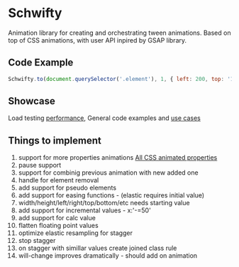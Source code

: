 # Schwifty

Animation library for creating and orchestrating tween animations. Based on top of CSS animations, with user API inpired by GSAP library.

## Code Example

```javascript
Schwifty.to(document.querySelector('.element'), 1, { left: 200, top: '10%', ease: 'easeOutElastic', delay: 0});
```

## Showcase

Load testing [performance](https://jsfiddle.net/mityok/n2yf5ghd/), 
General code examples and [use cases](https://jsfiddle.net/mityok/8fz4qh0z/1/)

## Things to implement

  1. support for more properties animations [All CSS animated properties](https://developer.mozilla.org/en-US/docs/Web/CSS/CSS_animated_properties)
  2. pause support
  3. support for combinig previous animation with new added one
  4. handle for element removal
  5. add support for pseudo elements
  6. add support for easing functions - (elastic requires initial value)
  7. width/height/left/right/top/bottom/etc needs starting value
  8. add support for incremental values - x:'-=50'
  9. add support for calc value
  10. flatten floating point values
  11. optimize elastic resampling for stagger
  12. stop stagger
  13. on stagger with simillar values create joined class rule 
  14. will-change improves dramatically - should add on animation
  
